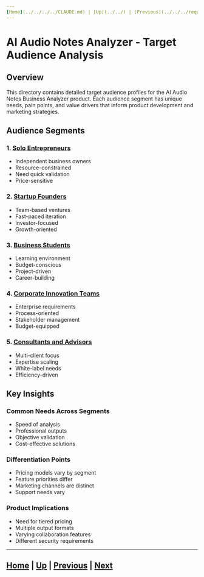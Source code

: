 ```yaml
---
[Home](../../../../CLAUDE.md) | [Up](../../) | [Previous](../../../requirements/2025-06-28-ai-audio-notes-analyzer.md) | [Next](./solo-entrepreneurs.md)
---
```


# AI Audio Notes Analyzer - Target Audience Analysis

## Overview
This directory contains detailed target audience profiles for the AI Audio Notes Business Analyzer product. Each audience segment has unique needs, pain points, and value drivers that inform product development and marketing strategies.

## Audience Segments

### 1. [Solo Entrepreneurs](./solo-entrepreneurs.md)
- Independent business owners
- Resource-constrained
- Need quick validation
- Price-sensitive

### 2. [Startup Founders](./startup-founders.md)
- Team-based ventures
- Fast-paced iteration
- Investor-focused
- Growth-oriented

### 3. [Business Students](./business-students.md)
- Learning environment
- Budget-conscious
- Project-driven
- Career-building

### 4. [Corporate Innovation Teams](./corporate-innovation-teams.md)
- Enterprise requirements
- Process-oriented
- Stakeholder management
- Budget-equipped

### 5. [Consultants and Advisors](./consultants-advisors.md)
- Multi-client focus
- Expertise scaling
- White-label needs
- Efficiency-driven

## Key Insights

### Common Needs Across Segments
- Speed of analysis
- Professional outputs
- Objective validation
- Cost-effective solutions

### Differentiation Points
- Pricing models vary by segment
- Feature priorities differ
- Marketing channels are distinct
- Support needs vary

### Product Implications
- Need for tiered pricing
- Multiple output formats
- Varying collaboration features
- Different security requirements

---
[Home](../../../../CLAUDE.md) | [Up](../../) | [Previous](../../../requirements/2025-06-28-ai-audio-notes-analyzer.md) | [Next](./solo-entrepreneurs.md)
---